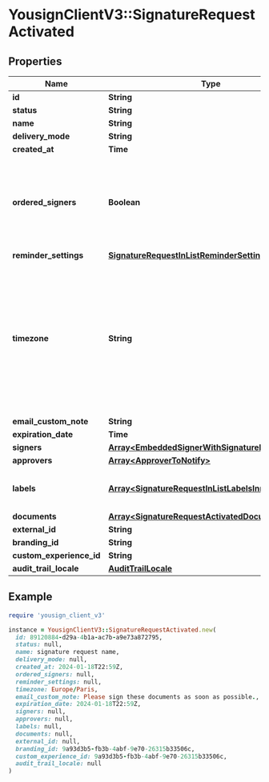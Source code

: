 # YousignClientV3::SignatureRequestActivated

## Properties

| Name | Type | Description | Notes |
| ---- | ---- | ----------- | ----- |
| **id** | **String** |  |  |
| **status** | **String** |  |  |
| **name** | **String** |  |  |
| **delivery_mode** | **String** |  |  |
| **created_at** | **Time** |  |  |
| **ordered_signers** | **Boolean** | Enable an ordered workflow, each signer will be requested to sign in a sequential order |  |
| **reminder_settings** | [**SignatureRequestInListReminderSettings**](SignatureRequestInListReminderSettings.md) |  |  |
| **timezone** | **String** | Time zone of the dates and times displayed in emails, the Signature Request expiration date, and the PDF Audit Trail. Format: tz database. Default is set to Europe/Paris. | [default to &#39;Europe/Paris&#39;] |
| **email_custom_note** | **String** |  |  |
| **expiration_date** | **Time** |  |  |
| **signers** | [**Array&lt;EmbeddedSignerWithSignatureLink&gt;**](EmbeddedSignerWithSignatureLink.md) |  |  |
| **approvers** | [**Array&lt;ApproverToNotify&gt;**](ApproverToNotify.md) |  | [optional] |
| **labels** | [**Array&lt;SignatureRequestInListLabelsInner&gt;**](SignatureRequestInListLabelsInner.md) | Labels associated to the Signature Request | [optional] |
| **documents** | [**Array&lt;SignatureRequestActivatedDocumentsInner&gt;**](SignatureRequestActivatedDocumentsInner.md) |  |  |
| **external_id** | **String** |  |  |
| **branding_id** | **String** |  |  |
| **custom_experience_id** | **String** |  |  |
| **audit_trail_locale** | [**AuditTrailLocale**](AuditTrailLocale.md) |  |  |

## Example

```ruby
require 'yousign_client_v3'

instance = YousignClientV3::SignatureRequestActivated.new(
  id: 89120884-d29a-4b1a-ac7b-a9e73a872795,
  status: null,
  name: signature request name,
  delivery_mode: null,
  created_at: 2024-01-18T22:59Z,
  ordered_signers: null,
  reminder_settings: null,
  timezone: Europe/Paris,
  email_custom_note: Please sign these documents as soon as possible.,
  expiration_date: 2024-01-18T22:59Z,
  signers: null,
  approvers: null,
  labels: null,
  documents: null,
  external_id: null,
  branding_id: 9a93d3b5-fb3b-4abf-9e70-26315b33506c,
  custom_experience_id: 9a93d3b5-fb3b-4abf-9e70-26315b33506c,
  audit_trail_locale: null
)
```

